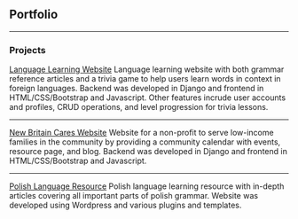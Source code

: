 ## Portfolio

---

### Projects

[Language Learning Website](https://jon-languages.herokuapp.com/)
Language learning website with both grammar reference articles and a trivia game to help users learn words in context in foreign languages. Backend was developed in Django and frontend in HTML/CSS/Bootstrap and Javascript. Other features incrude user accounts and profiles, CRUD operations, and level progression for trivia lessons.

---
[New Britain Cares Website](https://www.nbcaresct.com/)
Website for a non-profit to serve low-income families in the community by providing a community calendar with events, resource page, and blog. Backend was developed in Django and frontend in HTML/CSS/Bootstrap and Javascript.

---
[Polish Language Resource](http://learneasypolish.com/)
Polish language learning resource with in-depth articles covering all important parts of polish grammar. Website was developed using Wordpress and various plugins and templates.
